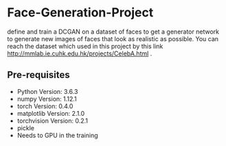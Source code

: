 # Face-Generation-Project
define and train a DCGAN on a dataset of faces to get a generator network to generate new images of faces that look as realistic as possible.
You can reach the dataset which used in this project by this link http://mmlab.ie.cuhk.edu.hk/projects/CelebA.html .

Pre-requisites
--------------
- Python Version: 3.6.3
- numpy Version: 1.12.1
- torch Version: 0.4.0
- matplotlib Version: 2.1.0
- torchvision Version: 0.2.1
- pickle
- Needs to GPU in the training

